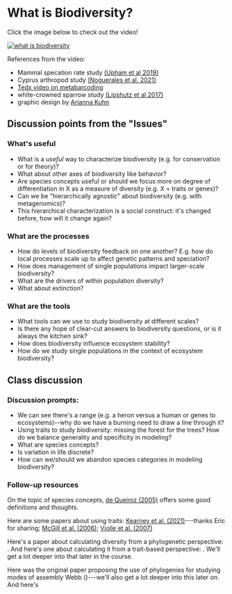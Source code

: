 # What is Biodiversity?

Click the image below to check out the video!

[![what is biodiversity](https://img.youtube.com/vi/ykbHwiRtKUo/0.jpg)](https://www.youtube.com/watch?v=ykbHwiRtKUo)

References from the video:

- Mammal specation rate study [(Upham et al 2019)](https://journals.plos.org/plosbiology/article?id=10.1371/journal.pbio.3000494)
- Cyprus arthropod study [(Noguerales et al. 2021)](https://onlinelibrary.wiley.com/doi/full/10.1111/mec.16275)
- [Tedx video on metabarcoding](https://www.youtube.com/watch?v=bdwU_ZPk1cY)
- white-crowned sparrow study [(Lipshutz et al 2017)](https://onlinelibrary.wiley.com/doi/abs/10.1111/mec.14002)
- graphic design by [Arianna Kuhn](https://ariannakuhn.com/)

## Discussion points from the "Issues"

### What's useful

- What is a *useful* way to characterize biodiversity (e.g. for conservation or for theory)?
- What about other axes of biodiversity like behavior?
- Are species concepts useful or should we focus more on degree of differentiation in X as a measure of diversity (e.g. X = traits or genes)?
- Can we be "hierarchically agnostic" about biodiversity (e.g. with metagenomics)?
- This hierarchical characterization is a social construct: it's changed before, how will it change again?


### What are the processes

- How do levels of biodiversity feedback on one another? E.g. how do local processes scale up to affect genetic patterns and speciation?
- How does management of single populations impact larger-scale biodiversity?
- What are the drivers of within population diversity?
- What about extinction?


### What are the tools

- What tools can we use to study biodiversity at different scales?
- Is there any hope of clear-cut answers to biodiversity questions, or is it always the kitchen sink?
- How does biodiversity influence ecosystem stability?
- How do we study single populations in the context of ecosystem biodiversity?


## Class discussion

### Discussion prompts:

- We can see there's a range (e.g. a heron versus a human or genes to ecosystems)--why do we have a burning need to draw a line through it?
- Using traits to study biodiversity: missing the forest for the trees?  How do we balance generality and specificity in modeling?
- What are species concepts?
- Is variation in life discrete?
- How can we/should we abandon species categories in modeling biodiversity?

### Follow-up resources

On the topic of species concepts, [de Queiroz (2005)](https://doi.org/10.1073/pnas.0502030102) offers some good definitions and thoughts.

Here are some papers about using traits: [Kearney et al. (2021)](https://doi.org/10.1111/1365-2435.13829)---thanks Eric for sharing; [McGill et al. (2006)](https://doi.org/10.1016/j.tree.2006.02.002); [Violle et al. (2007)](https://doi.org/10.1111/j.0030-1299.2007.15559.x)

Here's a paper about calculating diversity from a phylogenetic perspective: .  And here's one about calculating it from a trait-based perspective: .  We'll get a lot deeper into that later in the course.

Here was the original paper proposing the use of phylogenies for studying modes of assembly Webb ()---we'll also get a lot deeper into this later on.  And here's 
